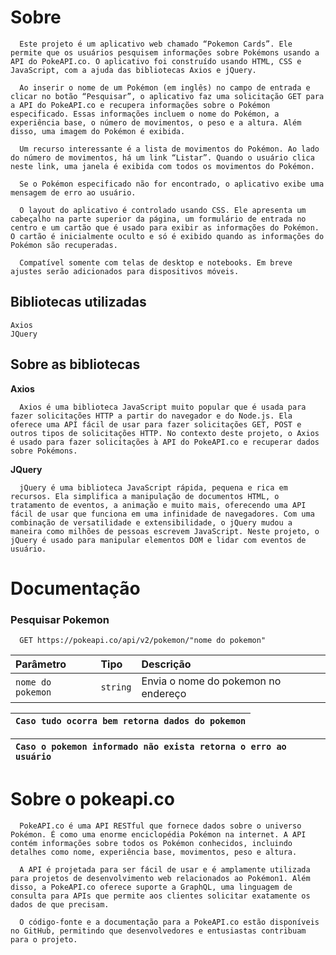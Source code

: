# Sobre
```
  Este projeto é um aplicativo web chamado “Pokemon Cards”. Ele permite que os usuários pesquisem informações sobre Pokémons usando a API do PokeAPI.co. O aplicativo foi construído usando HTML, CSS e JavaScript, com a ajuda das bibliotecas Axios e jQuery.

  Ao inserir o nome de um Pokémon (em inglês) no campo de entrada e clicar no botão “Pesquisar”, o aplicativo faz uma solicitação GET para a API do PokeAPI.co e recupera informações sobre o Pokémon especificado. Essas informações incluem o nome do Pokémon, a experiência base, o número de movimentos, o peso e a altura. Além disso, uma imagem do Pokémon é exibida.

  Um recurso interessante é a lista de movimentos do Pokémon. Ao lado do número de movimentos, há um link “Listar”. Quando o usuário clica neste link, uma janela é exibida com todos os movimentos do Pokémon.

  Se o Pokémon especificado não for encontrado, o aplicativo exibe uma mensagem de erro ao usuário.

  O layout do aplicativo é controlado usando CSS. Ele apresenta um cabeçalho na parte superior da página, um formulário de entrada no centro e um cartão que é usado para exibir as informações do Pokémon. O cartão é inicialmente oculto e só é exibido quando as informações do Pokémon são recuperadas.

  Compatível somente com telas de desktop e notebooks. Em breve  ajustes serão adicionados para dispositivos móveis.
```

## Bibliotecas utilizadas

```
Axios
JQuery
```

## Sobre as bibliotecas

**Axios**
```
  Axios é uma biblioteca JavaScript muito popular que é usada para fazer solicitações HTTP a partir do navegador e do Node.js. Ela oferece uma API fácil de usar para fazer solicitações GET, POST e outros tipos de solicitações HTTP. No contexto deste projeto, o Axios é usado para fazer solicitações à API do PokeAPI.co e recuperar dados sobre Pokémons.
```

**JQuery**
```
  jQuery é uma biblioteca JavaScript rápida, pequena e rica em recursos. Ela simplifica a manipulação de documentos HTML, o tratamento de eventos, a animação e muito mais, oferecendo uma API fácil de usar que funciona em uma infinidade de navegadores. Com uma combinação de versatilidade e extensibilidade, o jQuery mudou a maneira como milhões de pessoas escrevem JavaScript. Neste projeto, o jQuery é usado para manipular elementos DOM e lidar com eventos de usuário.
```

# Documentação

### Pesquisar Pokemon

```
  GET https://pokeapi.co/api/v2/pokemon/"nome do pokemon"
```


| Parâmetro   | Tipo       | Descrição                           |
| :---------- | :--------- | :---------------------------------- |
| `nome do pokemon` | `string` | Envia o nome do pokemon no endereço |

| `Caso tudo ocorra bem retorna dados do pokemon` |
| :-|

| `Caso o pokemon informado não exista retorna o erro ao usuário` |
| :-|

# Sobre o pokeapi.co
```
  PokeAPI.co é uma API RESTful que fornece dados sobre o universo Pokémon. É como uma enorme enciclopédia Pokémon na internet. A API contém informações sobre todos os Pokémon conhecidos, incluindo detalhes como nome, experiência base, movimentos, peso e altura.

  A API é projetada para ser fácil de usar e é amplamente utilizada para projetos de desenvolvimento web relacionados ao Pokémon1. Além disso, a PokeAPI.co oferece suporte a GraphQL, uma linguagem de consulta para APIs que permite aos clientes solicitar exatamente os dados de que precisam.

  O código-fonte e a documentação para a PokeAPI.co estão disponíveis no GitHub, permitindo que desenvolvedores e entusiastas contribuam para o projeto.
```
